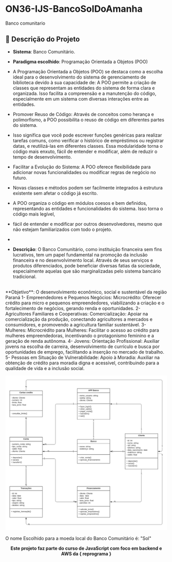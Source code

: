 # ON36-IJS-BancoSolDoAmanha
Banco comunitario
<br> 

## 📂  Descrição do Projeto

- **Sistema**: Banco Comunitário.
- **Paradigma escolhido**:  Programação Orientada a Objetos (POO)

- A Programação Orientada a Objetos (POO) se destaca como a escolha ideal para o desenvolvimento do sistema de gerenciamento de biblioteca devido à sua capacidade de:
  A POO permite a criação de classes que representam as entidades do sistema de forma clara e organizada. Isso facilita a compreensão e a manutenção do código,
  especialmente em um sistema com diversas interações entre as entidades.
- Promover Reuso de Código: Através de conceitos como herança e polimorfismo, a POO possibilita o reuso de código em diferentes partes do sistema.
- Isso significa que você pode escrever funções genéricas para realizar tarefas comuns, como verificar o histórico de empréstimos ou registrar datas,
  e reutilizá-las em diferentes classes. Essa modularidade torna o código mais enxuto, fácil de entender e modificar, além de reduzir o tempo de desenvolvimento.
- Facilitar a Evolução do Sistema: A POO oferece flexibilidade para adicionar novas funcionalidades ou modificar regras de negócio no futuro.
- Novas classes e métodos podem ser facilmente integrados à estrutura existente sem afetar o código já escrito. 
-  A POO organiza o código em módulos coesos e bem definidos, representando as entidades e funcionalidades do sistema. Isso torna o código mais legível,
-  fácil de entender e modificar por outros desenvolvedores, mesmo que não estejam familiarizados com todo o projeto.

-  
- **Descrição**: 
O Banco Comunitário, como instituição financeira sem fins lucrativos, tem um papel fundamental na promoção da inclusão financeira e no desenvolvimento local. Através de seus serviços e produtos diferenciados, pode beneficiar diversas fatias da sociedade, especialmente aquelas que são marginalizadas pelo sistema bancário tradicional.
<br>
**Objetivo**: O desenvolvimento econômico, social e sustentável da região Paraná
  1- Empreendedores e Pequenos Negócios:
     Microcrédito: Oferecer crédito para micro e pequenos empreendedores, viabilizando a criação e o fortalecimento de negócios, gerando renda e oportunidades.
  2- Agricultores Familiares e Cooperativas:
     Comercialização: Apoiar na comercialização da produção, conectando agricultores a mercados e consumidores, e promovendo a agricultura familiar sustentável.
  3- Mulheres:
     Microcrédito para Mulheres: Facilitar o acesso ao crédito para mulheres empreendedoras, incentivando o protagonismo feminino e a geração de renda autônoma.
  4- Jovens:
      Orientação Profissional: Auxiliar jovens na escolha de carreira, desenvolvimento de currículo e busca por oportunidades de emprego, facilitando a inserção no mercado de trabalho.
  5- Pessoas em Situação de Vulnerabilidade:
     Apoio à Moradia: Auxiliar na obtenção de crédito para moradia digna e acessível, contribuindo para a qualidade de vida e a inclusão social.
  
<br>

![Diagrama de Classes UML](imagens/Diagrama%20Banco%20comunitario.jpeg)

O nome Escolhido para a moeda local do Banco Comunitário é: "Sol"

<strong><p align = "center"> Este projeto faz parte do curso de JavaScript com foco em backend e AWS da { reprograma } </p></strong>

